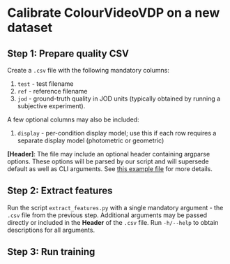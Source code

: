 # Calibrate ColourVideoVDP on a new dataset

## Step 1: Prepare quality CSV
Create a `.csv` file with the following mandatory columns:
1. `test` - test filename
2. `ref` - reference filename
3. `jod` - ground-truth quality in JOD units (typically obtained by running a subjective experiment).

A few optional columns may also be included:
1. `display` - per-condition display model; use this if each row requires a separate display model (photometric or geometric)

**[Header]**: The file may include an optional header containing argparse options. These options will be parsed by our script and will supersede default as well as CLI arguments. See [this example file](calibration/xr-david.csv) for more details.

## Step 2: Extract features
Run the script `extract_features.py` with a single mandatory argument - the `.csv` file from the previous step. Additional arguments may be passed directly or included in the **Header** of the `.csv` file. Run `-h/--help` to obtain descriptions for all arguments.

## Step 3: Run training
